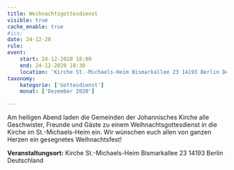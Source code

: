 ```yaml
---
title: Weihnachtsgottesdienst
visible: true
cache_enable: true
#ics: 
date: 24-12-20
rule: 
event:
	start: 24-12-2020 18:00
	end: 24-12-2020 18:30
	location: 'Kirche St.-Michaels-Heim Bismarkallee 23 14193 Berlin Deutschland'
taxonomy:
	kategorie: ['Gottesdienst']
	monat: ['Dezember 2020']

---
```

Am heiligen Abend laden die Gemeinden der Johannisches Kirche alle Geschwister, Freunde und Gäste zu einem Weihnachtsgottesdienst in die Kirche im St.-Michaels-Heim ein. Wir wünschen euch allen von ganzen Herzen ein gesegnetes Weihnachtsfest!



**Veranstaltungsort:** Kirche St.-Michaels-Heim
Bismarkallee 23
14193 Berlin
Deutschland

